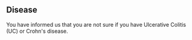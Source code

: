 ## Disease

You have informed us that you are not sure if you have Ulcerative Colitis (UC) or Crohn's disease.
